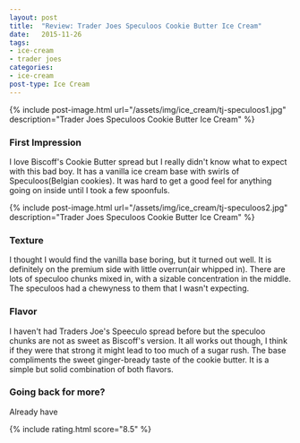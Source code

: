 ```yaml
---
layout: post
title:  "Review: Trader Joes Speculoos Cookie Butter Ice Cream"
date:   2015-11-26
tags:
- ice-cream
- trader joes
categories:
- ice-cream
post-type: Ice Cream
---
```

{% include post-image.html url="/assets/img/ice_cream/tj-speculoos1.jpg" description="Trader Joes Speculoos Cookie Butter Ice Cream" %}

### First Impression
I love Biscoff's Cookie Butter spread but I really didn't know what to expect with this bad boy. It has a vanilla ice cream base with swirls of Speculoos(Belgian cookies). It was hard to get a good feel for anything going on inside until I took a few spoonfuls.

{% include post-image.html url="/assets/img/ice_cream/tj-speculoos2.jpg" description="Trader Joes Speculoos Cookie Butter Ice Cream" %}
### Texture
I thought I would find the vanilla base boring, but it turned out well. It is definitely on the premium side with little overrun(air whipped in). There are lots of speculoo chunks mixed in, with a sizable concentration in the middle. The speculoos had a chewyness to them that I wasn't expecting.

### Flavor
I haven't had Traders Joe's Speeculo spread before but the speculoo chunks are not as sweet as Biscoff's version. It all works out though, I think if they were that strong it might lead to too much of a sugar rush. The base compliments the sweet ginger-bready taste of the cookie butter. It is a simple but solid combination of both flavors.

### Going back for more?
Already have

{% include rating.html score="8.5" %}
